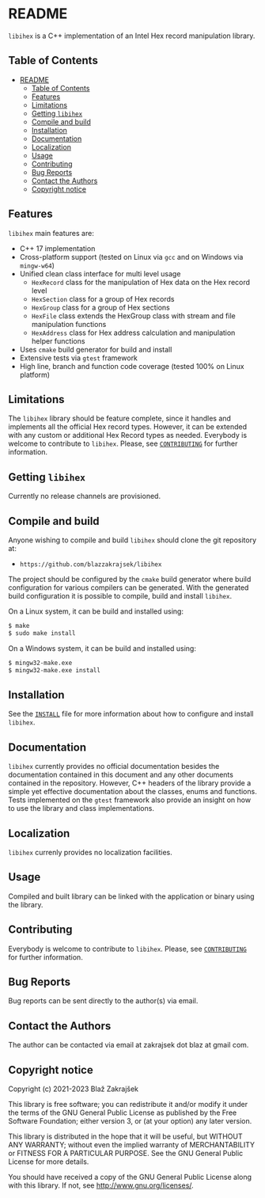 # README

`libihex` is a C++ implementation of an Intel Hex record manipulation library.

## Table of Contents

- [README](#readme)
  - [Table of Contents](#table-of-contents)
  - [Features](#features)
  - [Limitations](#limitations)
  - [Getting `libihex`](#getting-libihex)
  - [Compile and build](#compile-and-build)
  - [Installation](#installation)
  - [Documentation](#documentation)
  - [Localization](#localization)
  - [Usage](#usage)
  - [Contributing](#contributing)
  - [Bug Reports](#bug-reports)
  - [Contact the Authors](#contact-the-authors)
  - [Copyright notice](#copyright-notice)

## Features

`libihex` main features are:

  * C++ 17 implementation
  * Cross-platform support (tested on Linux via `gcc` and on Windows via `mingw-w64`)
  * Unified clean class interface for multi level usage
    * `HexRecord` class for the manipulation of Hex data on the Hex record level
    * `HexSection` class for a group of Hex records
    * `HexGroup` class for a group of Hex sections
    * `HexFile` class extends the HexGroup class with stream and file manipulation functions
    * `HexAddress` class for Hex address calculation and manipulation helper functions
  * Uses `cmake` build generator for build and install
  * Extensive tests via `gtest` framework
  * High line, branch and function code coverage (tested 100% on Linux platform)

## Limitations

The `libihex` library should be feature complete, since it handles and implements
all the official Hex record types. However, it can be extended with any custom or
additional Hex Record types as needed. Everybody is welcome to contribute to `libihex`.
Please, see [`CONTRIBUTING`](CONTRIBUTING.md) for further information.

## Getting `libihex`

Currently no release channels are provisioned.

## Compile and build

Anyone wishing to compile and build `libihex` should clone the git repository at:
  * `https://github.com/blazzakrajsek/libihex`

The project should be configured by the `cmake` build generator where build configuration for
various compilers can be generated. With the generated build configuration it is possible
to compile, build and install `libihex`.

On a Linux system, it can be build and installed using:
```sh
$ make
$ sudo make install
```

On a Windows system, it can be build and installed using:
```sh
$ mingw32-make.exe
$ mingw32-make.exe install
```

## Installation

See the [`INSTALL`](INSTALL.md) file for more information about how to configure
and install `libihex`.

## Documentation

`libihex` currently provides no official documentation besides the documentation
contained in this document and any other documents contained in the repository.
However, C++ headers of the library provide a simple yet effective documentation
about the classes, enums and functions. Tests implemented on the `gtest` framework also
provide an insight on how to use the library and class implementations.

## Localization

`libihex` currenly provides no localization facilities.

## Usage

Compiled and built library can be linked with the application or binary using the library.

## Contributing

Everybody is welcome to contribute to `libihex`. Please, see
[`CONTRIBUTING`](CONTRIBUTING.md) for further information.

## Bug Reports

Bug reports can be sent directly to the author(s) via email.

## Contact the Authors

The author can be contacted via email at zakrajsek dot blaz at gmail com.

## Copyright notice

Copyright (c) 2021-2023  Blaž Zakrajšek

This library is free software; you can redistribute it and/or modify it under
the terms of the GNU General Public License as published by the Free Software
Foundation; either version 3, or (at your option) any later version.

This library is distributed in the hope that it will be useful, but WITHOUT ANY
WARRANTY; without even the implied warranty of MERCHANTABILITY or FITNESS FOR A
PARTICULAR PURPOSE.  See the GNU General Public License for more details.

You should have received a copy of the GNU General Public License along with
this library.  If not, see <http://www.gnu.org/licenses/>.
